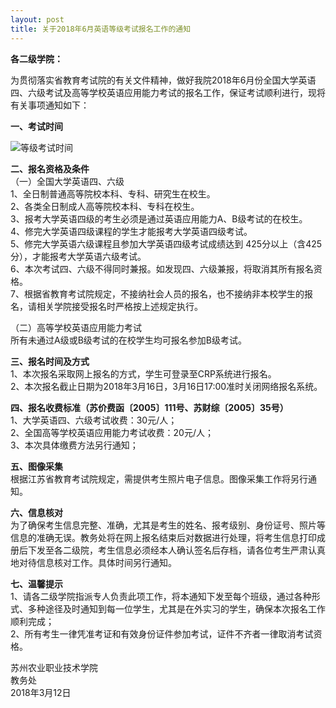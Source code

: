 ```yaml
---
layout: post
title: 关于2018年6月英语等级考试报名工作的通知 
---
```



**各二级学院：**

为贯彻落实省教育考试院的有关文件精神，做好我院2018年6月份全国大学英语四、六级考试及高等学校英语应用能力考试的报名工作，保证考试顺利进行，现将有关事项通知如下：

<!--more-->

**一、考试时间**

![等级考试时间](http://7xqrll.com1.z0.glb.clouddn.com/20180312-%E7%AD%89%E7%BA%A7%E8%80%83%E8%AF%95%E6%97%B6%E9%97%B4.png)

**二、报名资格及条件**  
（一）全国大学英语四、六级  
1、全日制普通高等院校本科、专科、研究生在校生。  
2、各类全日制成人高等院校本科、专科在校生。  
3、报考大学英语四级的考生必须是通过英语应用能力A、B级考试的在校生。  
4、修完大学英语四级课程的学生才能报考大学英语四级考试。  
5、修完大学英语六级课程且参加大学英语四级考试成绩达到 425分以上（含425分），才能报考大学英语六级考试。  
6、本次考试四、六级不得同时兼报。如发现四、六级兼报，将取消其所有报名资格。  
7、根据省教育考试院规定，不接纳社会人员的报名，也不接纳非本校学生的报名，请相关学院接受报名时严格按上述规定执行。

（二）高等学校英语应用能力考试  
所有未通过A级或B级考试的在校学生均可报名参加B级考试。

**三、报名时间及方式**  
1、本次报名采取网上报名的方式，学生可登录至CRP系统进行报名。  
2、本次报名截止日期为2018年3月16日，3月16日17:00准时关闭网络报名系统。

**四、报名收费标准（苏价费函〔2005〕111号、苏财综〔2005〕35号）**  
1、大学英语四、六级考试收费：30元/人；  
2、全国高等学校英语应用能力考试收费：20元/人；  
3、本次具体缴费方法另行通知；

**五、图像采集**  
根据江苏省教育考试院规定，需提供考生照片电子信息。图像采集工作将另行通知。

**六、信息核对**  
为了确保考生信息完整、准确，尤其是考生的姓名、报考级别、身份证号、照片等信息的准确无误。教务处将在网上报名结束后对数据进行处理，将考生信息打印成册后下发至各二级院，考生信息必须经本人确认签名后存档，请各位考生严肃认真地对待信息核对工作。具体时间另行通知。

**七、温馨提示**  
1、请各二级学院指派专人负责此项工作，将本通知下发至每个班级，通过各种形式、多种途径及时通知到每一位学生，尤其是在外实习的学生，确保本次报名工作顺利完成；   
2、所有考生一律凭准考证和有效身份证件参加考试，证件不齐者一律取消考试资格。

 

苏州农业职业技术学院  
教务处  
2018年3月12日
